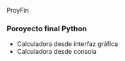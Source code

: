 ProyFin
### Poroyecto final Python
- Calculadora desde interfaz gráfica
- Calculadora desde consola 